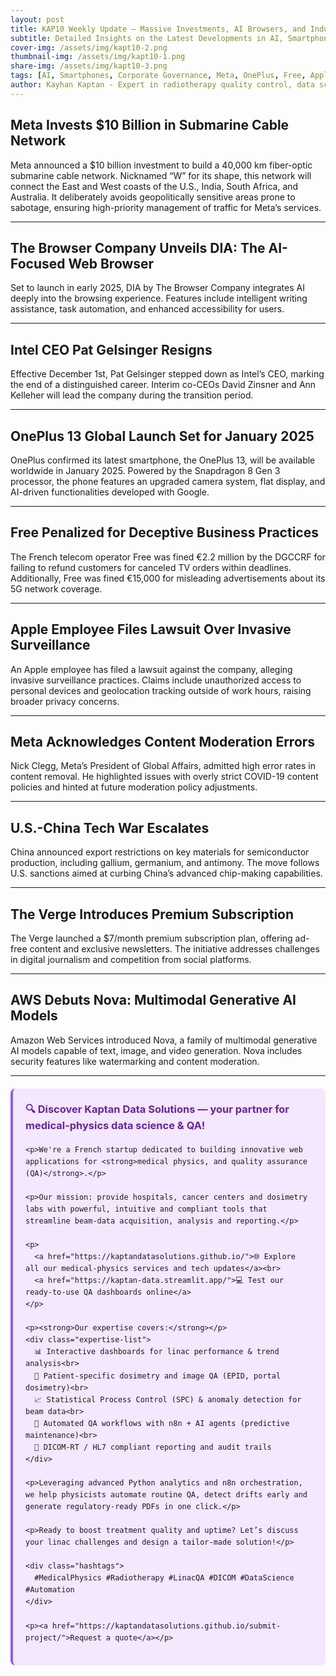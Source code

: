 ```yaml
---
layout: post
title: KAP10 Weekly Update – Massive Investments, AI Browsers, and Industry Shake-Ups
subtitle: Detailed Insights on the Latest Developments in AI, Smartphones, and Corporate Governance
cover-img: /assets/img/kapt10-2.png
thumbnail-img: /assets/img/kapt10-1.png
share-img: /assets/img/kapt10-3.png
tags: [AI, Smartphones, Corporate Governance, Meta, OnePlus, Free, Apple, AWS, Tech Industry]
author: Kayhan Kaptan - Expert in radiotherapy quality control, data science and automation
---
```


## Meta Invests $10 Billion in Submarine Cable Network
Meta announced a $10 billion investment to build a 40,000 km fiber-optic submarine cable network. Nicknamed “W” for its shape, this network will connect the East and West coasts of the U.S., India, South Africa, and Australia. It deliberately avoids geopolitically sensitive areas prone to sabotage, ensuring high-priority management of traffic for Meta’s services.



---

## The Browser Company Unveils DIA: The AI-Focused Web Browser
Set to launch in early 2025, DIA by The Browser Company integrates AI deeply into the browsing experience. Features include intelligent writing assistance, task automation, and enhanced accessibility for users.

---

## Intel CEO Pat Gelsinger Resigns
Effective December 1st, Pat Gelsinger stepped down as Intel’s CEO, marking the end of a distinguished career. Interim co-CEOs David Zinsner and Ann Kelleher will lead the company during the transition period.


---

## OnePlus 13 Global Launch Set for January 2025
OnePlus confirmed its latest smartphone, the OnePlus 13, will be available worldwide in January 2025. Powered by the Snapdragon 8 Gen 3 processor, the phone features an upgraded camera system, flat display, and AI-driven functionalities developed with Google.



---

## Free Penalized for Deceptive Business Practices
The French telecom operator Free was fined €2.2 million by the DGCCRF for failing to refund customers for canceled TV orders within deadlines. Additionally, Free was fined €15,000 for misleading advertisements about its 5G network coverage.



---

## Apple Employee Files Lawsuit Over Invasive Surveillance
An Apple employee has filed a lawsuit against the company, alleging invasive surveillance practices. Claims include unauthorized access to personal devices and geolocation tracking outside of work hours, raising broader privacy concerns.



---

## Meta Acknowledges Content Moderation Errors
Nick Clegg, Meta’s President of Global Affairs, admitted high error rates in content removal. He highlighted issues with overly strict COVID-19 content policies and hinted at future moderation policy adjustments.



---

## U.S.-China Tech War Escalates
China announced export restrictions on key materials for semiconductor production, including gallium, germanium, and antimony. The move follows U.S. sanctions aimed at curbing China’s advanced chip-making capabilities.



---

## The Verge Introduces Premium Subscription
The Verge launched a $7/month premium subscription plan, offering ad-free content and exclusive newsletters. The initiative addresses challenges in digital journalism and competition from social platforms.



---

## AWS Debuts Nova: Multimodal Generative AI Models
Amazon Web Services introduced Nova, a family of multimodal generative AI models capable of text, image, and video generation. Nova includes security features like watermarking and content moderation.


---


<html lang="fr">
<head>
    <meta charset="UTF-8">
    <meta name="viewport" content="width=device-width, initial-scale=1.0">
    <title>Kaptan Data Solutions</title>
    <style>
        .citation {
            background-color: #f3e8ff;
            border-left: 4px solid #8b5cf6;
            padding: 20px;
            margin: 20px 0;
            border-radius: 8px;
            font-family: -apple-system, BlinkMacSystemFont, 'Segoe UI', Roboto, sans-serif;
            line-height: 1.6;
        }
        .citation h3 {
            color: #6b21a8;
            margin-top: 0;
        }
        .citation a {
            color: #7c3aed;
            text-decoration: none;
        }
        .citation a:hover {
            text-decoration: underline;
        }
        .expertise-list {
            margin: 15px 0;
        }
        .hashtags {
            font-weight: bold;
            color: #7c3aed;
            margin-top: 15px;
        }
    </style>
</head>
<body>
  <div class="citation">
    <h3>🔍 Discover Kaptan Data Solutions — your partner for medical-physics data science & QA!</h3>

    <p>We're a French startup dedicated to building innovative web applications for <strong>medical physics, and quality assurance (QA)</strong>.</p>

    <p>Our mission: provide hospitals, cancer centers and dosimetry labs with powerful, intuitive and compliant tools that streamline beam-data acquisition, analysis and reporting.</p>

    <p>
      <a href="https://kaptandatasolutions.github.io/">🌐 Explore all our medical-physics services and tech updates</a><br>
      <a href="https://kaptan-data.streamlit.app/">💻 Test our ready-to-use QA dashboards online</a>
    </p>

    <p><strong>Our expertise covers:</strong></p>
    <div class="expertise-list">
      📊 Interactive dashboards for linac performance & trend analysis<br>
      🔬 Patient-specific dosimetry and image QA (EPID, portal dosimetry)<br>
      📈 Statistical Process Control (SPC) & anomaly detection for beam data<br>
      🤖 Automated QA workflows with n8n + AI agents (predictive maintenance)<br>
      📑 DICOM-RT / HL7 compliant reporting and audit trails
    </div>

    <p>Leveraging advanced Python analytics and n8n orchestration, we help physicists automate routine QA, detect drifts early and generate regulatory-ready PDFs in one click.</p>

    <p>Ready to boost treatment quality and uptime? Let’s discuss your linac challenges and design a tailor-made solution!</p>

    <div class="hashtags">
      #MedicalPhysics #Radiotherapy #LinacQA #DICOM #DataScience #Automation
    </div>

    <p><a href="https://kaptandatasolutions.github.io/submit-project/">Request a quote</a></p>
  </div>
</body>
</html>